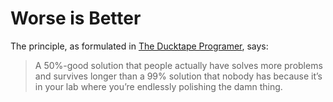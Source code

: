 # Worse is Better

The principle, as formulated in [The Ducktape Programer](https://www.joelonsoftware.com/2009/09/23/the-duct-tape-programmer/),  says:

> A 50%-good solution that people actually have solves more problems and survives longer than a 99% solution that nobody has because it’s in your lab where you’re endlessly polishing the damn thing.


